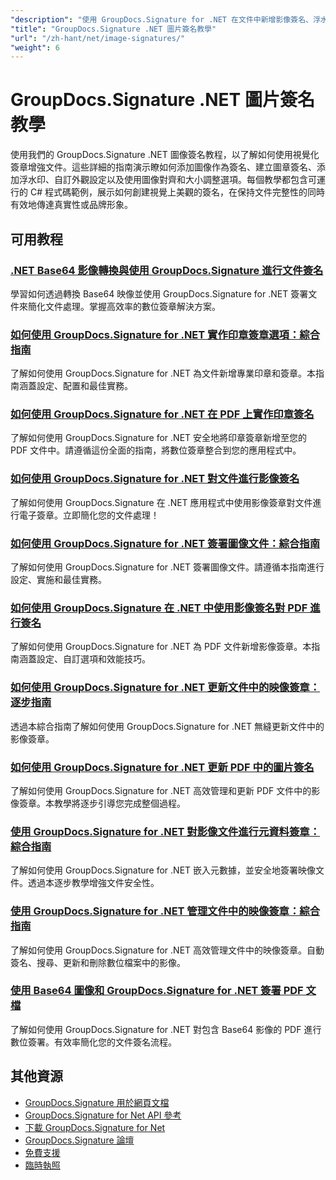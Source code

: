 ```yaml
---
"description": "使用 GroupDocs.Signature for .NET 在文件中新增影像簽名、浮水印和印章的完整教學。"
"title": "GroupDocs.Signature .NET 圖片簽名教學"
"url": "/zh-hant/net/image-signatures/"
"weight": 6
---
```


# GroupDocs.Signature .NET 圖片簽名教學

使用我們的 GroupDocs.Signature .NET 圖像簽名教程，以了解如何使用視覺化簽章增強文件。這些詳細的指南演示瞭如何添加圖像作為簽名、建立圖章簽名、添加浮水印、自訂外觀設定以及使用圖像對齊和大小調整選項。每個教學都包含可運行的 C# 程式碼範例，展示如何創建視覺上美觀的簽名，在保持文件完整性的同時有效地傳達真實性或品牌形象。

## 可用教程

### [.NET Base64 影像轉換與使用 GroupDocs.Signature 進行文件簽名](./net-base64-image-conversion-document-signing-groupdocs/)
學習如何透過轉換 Base64 映像並使用 GroupDocs.Signature for .NET 簽署文件來簡化文件處理。掌握高效率的數位簽章解決方案。

### [如何使用 GroupDocs.Signature for .NET 實作印章簽章選項：綜合指南](./implement-stamp-sign-options-groupdocs-signature-dotnet/)
了解如何使用 GroupDocs.Signature for .NET 為文件新增專業印章和簽章。本指南涵蓋設定、配置和最佳實務。

### [如何使用 GroupDocs.Signature for .NET 在 PDF 上實作印章簽名](./implement-stamp-signature-groupdocs-signature-pdf/)
了解如何使用 GroupDocs.Signature for .NET 安全地將印章簽章新增至您的 PDF 文件中。請遵循這份全面的指南，將數位簽章整合到您的應用程式中。

### [如何使用 GroupDocs.Signature for .NET 對文件進行影像簽名](./sign-document-image-signature-groupdocs-signature-net/)
了解如何使用 GroupDocs.Signature 在 .NET 應用程式中使用影像簽章對文件進行電子簽章。立即簡化您的文件處理！

### [如何使用 GroupDocs.Signature for .NET 簽署圖像文件：綜合指南](./sign-image-documents-groupdocs-signature-net/)
了解如何使用 GroupDocs.Signature for .NET 簽署圖像文件。請遵循本指南進行設定、實施和最佳實務。

### [如何使用 GroupDocs.Signature 在 .NET 中使用影像簽名對 PDF 進行簽名](./professional-pdf-signature-image-dotnet-groupdocs-signature/)
了解如何使用 GroupDocs.Signature for .NET 為 PDF 文件新增影像簽章。本指南涵蓋設定、自訂選項和效能技巧。

### [如何使用 GroupDocs.Signature for .NET 更新文件中的映像簽章：逐步指南](./update-image-signatures-groupdocs-signature-dotnet/)
透過本綜合指南了解如何使用 GroupDocs.Signature for .NET 無縫更新文件中的影像簽章。

### [如何使用 GroupDocs.Signature for .NET 更新 PDF 中的圖片簽名](./update-image-signatures-pdf-groupdocs-net/)
了解如何使用 GroupDocs.Signature for .NET 高效管理和更新 PDF 文件中的影像簽章。本教學將逐步引導您完成整個過程。

### [使用 GroupDocs.Signature for .NET 對影像文件進行元資料簽章：綜合指南](./image-document-signing-metadata-groupdocs-signature/)
了解如何使用 GroupDocs.Signature for .NET 嵌入元數據，並安全地簽署映像文件。透過本逐步教學增強文件安全性。

### [使用 GroupDocs.Signature for .NET 管理文件中的映像簽章：綜合指南](./manage-image-signatures-groupdocs-signature-net/)
了解如何使用 GroupDocs.Signature for .NET 高效管理文件中的映像簽章。自動簽名、搜尋、更新和刪除數位檔案中的影像。

### [使用 Base64 圖像和 GroupDocs.Signature for .NET 簽署 PDF 文檔](./sign-pdf-base64-image-groupdocs-signature/)
了解如何使用 GroupDocs.Signature for .NET 對包含 Base64 影像的 PDF 進行數位簽署。有效率簡化您的文件簽名流程。

## 其他資源

- [GroupDocs.Signature 用於網頁文檔](https://docs.groupdocs.com/signature/net/)
- [GroupDocs.Signature for Net API 參考](https://reference.groupdocs.com/signature/net/)
- [下載 GroupDocs.Signature for Net](https://releases.groupdocs.com/signature/net/)
- [GroupDocs.Signature 論壇](https://forum.groupdocs.com/c/signature)
- [免費支援](https://forum.groupdocs.com/)
- [臨時執照](https://purchase.groupdocs.com/temporary-license/)